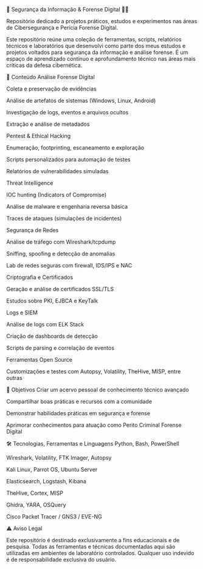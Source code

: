 🔐 Segurança da Informação & Forense Digital 🕵️‍♂️

Repositório dedicado a projetos práticos, estudos e experimentos nas áreas de Cibersegurança e Perícia Forense Digital.

Este repositório reúne uma coleção de ferramentas, scripts, relatórios técnicos e laboratórios que desenvolvi como parte dos meus estudos e projetos voltados para segurança da informação e análise forense. É um espaço de aprendizado contínuo e aprofundamento técnico nas áreas mais críticas da defesa cibernética.



📁 Conteúdo
Análise Forense Digital

Coleta e preservação de evidências

Análise de artefatos de sistemas (Windows, Linux, Android)

Investigação de logs, eventos e arquivos ocultos

Extração e análise de metadados

Pentest & Ethical Hacking

Enumeração, footprinting, escaneamento e exploração

Scripts personalizados para automação de testes

Relatórios de vulnerabilidades simuladas

Threat Intelligence

IOC hunting (Indicators of Compromise)

Análise de malware e engenharia reversa básica

Traces de ataques (simulações de incidentes)

Segurança de Redes

Análise de tráfego com Wireshark/tcpdump

Sniffing, spoofing e detecção de anomalias

Lab de redes seguras com firewall, IDS/IPS e NAC

Criptografia e Certificados

Geração e análise de certificados SSL/TLS

Estudos sobre PKI, EJBCA e KeyTalk

Logs e SIEM

Análise de logs com ELK Stack

Criação de dashboards de detecção

Scripts de parsing e correlação de eventos

Ferramentas Open Source

Customizações e testes com Autopsy, Volatility, TheHive, MISP, entre outras



🎯 Objetivos
Criar um acervo pessoal de conhecimento técnico avançado

Compartilhar boas práticas e recursos com a comunidade

Demonstrar habilidades práticas em segurança e forense

Aprimorar conhecimentos para atuação como Perito Criminal Forense Digital



🛠️ Tecnologias, Ferramentas e Linguagens
Python, Bash, PowerShell

Wireshark, Volatility, FTK Imager, Autopsy

Kali Linux, Parrot OS, Ubuntu Server

Elasticsearch, Logstash, Kibana

TheHive, Cortex, MISP

Ghidra, YARA, OSQuery

Cisco Packet Tracer / GNS3 / EVE-NG



⚠️ Aviso Legal

Este repositório é destinado exclusivamente a fins educacionais e de pesquisa. Todas as ferramentas e técnicas documentadas aqui são utilizadas em ambientes de laboratório controlados. Qualquer uso indevido é de responsabilidade exclusiva do usuário.
